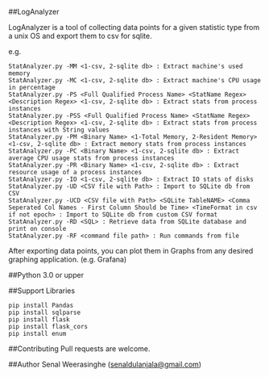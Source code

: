 ##LogAnalyzer
<p>LogAnalyzer is a tool of collecting data points for a given statistic type from a unix OS and export them to csv for sqlite.</p>

e.g.
```
StatAnalyzer.py -MM <1-csv, 2-sqlite db> : Extract machine's used memory
StatAnalyzer.py -MC <1-csv, 2-sqlite db> : Extract machine's CPU usage in percentage
StatAnalyzer.py -PS <Full Qualified Process Name> <StatName Regex> <Description Regex> <1-csv, 2-sqlite db> : Extract stats from process instances
StatAnalyzer.py -PSS <Full Qualified Process Name> <StatName Regex> <Description Regex> <1-csv, 2-sqlite db> : Extract stats from process instances with String values
StatAnalyzer.py -PM <Binary Name> <1-Total Memory, 2-Resident Memory> <1-csv, 2-sqlite db> : Extract memory stats from process instances
StatAnalyzer.py -PC <Binary Name> <1-csv, 2-sqlite db> : Extract average CPU usage stats from process instances
StatAnalyzer.py -PR <Binary Name> <1-csv, 2-sqlite db> : Extract resource usage of a process instances
StatAnalyzer.py -IO <1-csv, 2-sqlite db> : Extract IO stats of disks
StatAnalyzer.py -UD <CSV file with Path> : Import to SQLite db from CSV
StatAnalyzer.py -UCD <CSV file with Path> <SQLite TableNAME> <Comma Seperated Col Names - First Column Should be Time> <TimeFormat in csv if not epoch> : Import to SQLite db from custom CSV format
StatAnalyzer.py -RD <SQL> : Retrieve data from SQLite database and print on console
StatAnalyzer.py -RF <command file path> : Run commands from file
```
<p>After exporting data points, you can plot them in Graphs from any desired graphing application. (e.g. Grafana)</p>

##Python
3.0 or upper

##Support Libraries
```
pip install Pandas
pip install sqlparse
pip install flask
pip install flask_cors
pip install enum
```
##Contributing
Pull requests are welcome.


##Author
Senal Weerasinghe (senaldulanjala@gmail.com)